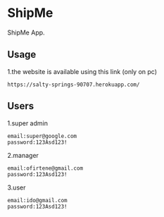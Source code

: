 # ShipMe

ShipMe App.

## Usage
1.the website is available using this link (only on pc)
```
https://salty-springs-90707.herokuapp.com/
```

## Users
1.super admin
```
email:super@google.com
password:123Asd123!
```
2.manager
```
email:ofirtene@gmail.com
password:123Asd123!
```
3.user
```
email:ido@gmail.com
password:123Asd123!
```
